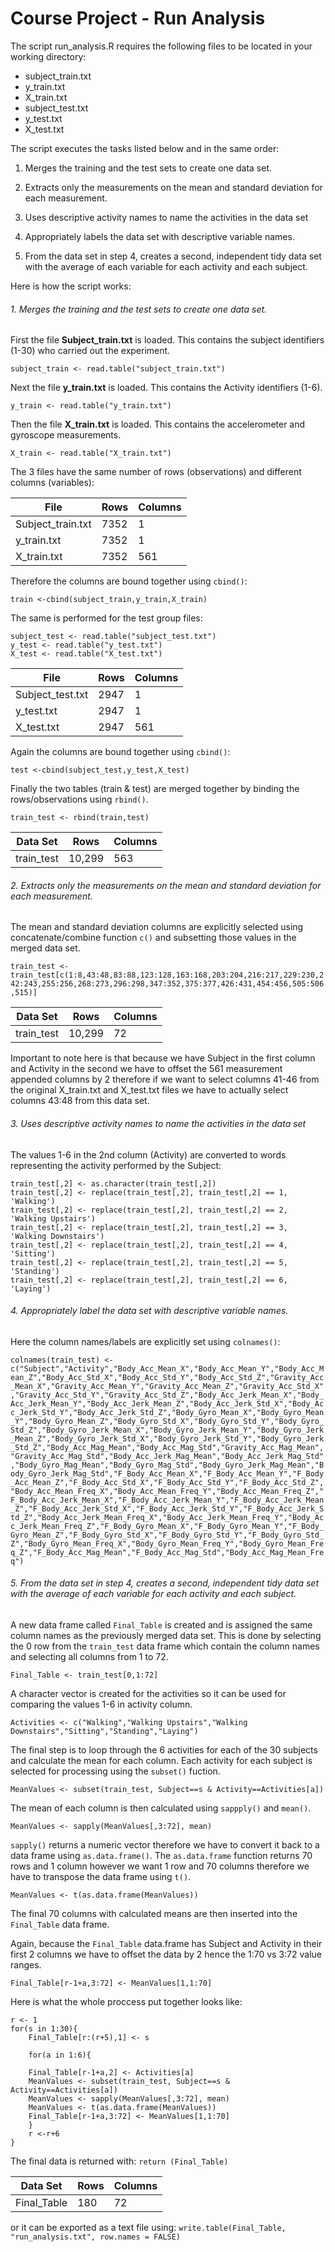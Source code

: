 # Course Project - Run Analysis

The script run_analysis.R requires the following files to be located in your working directory:
* subject_train.txt
* y_train.txt
* X_train.txt
* subject_test.txt
* y_test.txt
* X_test.txt

The script executes the tasks listed below and in the same order:

1. Merges the training and the test sets to create one data set.

2. Extracts only the measurements on the mean and standard deviation for each measurement. 

3. Uses descriptive activity names to name the activities in the data set

4. Appropriately labels the data set with descriptive variable names. 

5. From the data set in step 4, creates a second, independent tidy data set with the average of each variable for each activity and each subject.

Here is how the script works:

###### 1. Merges the training and the test sets to create one data set.

First the file **Subject_train.txt** is loaded. This contains the subject identifiers (1-30) who carried out the experiment.

`subject_train <- read.table("subject_train.txt")`

Next the file **y_train.txt** is loaded. This contains the Activity identifiers (1-6).

`y_train <- read.table("y_train.txt")`

Then the file **X_train.txt** is loaded. This contains the accelerometer and gyroscope measurements.

`X_train <- read.table("X_train.txt")`

The 3 files have the same number of rows (observations) and different columns (variables):

File | Rows | Columns
--- | --- | ---
Subject_train.txt	| 7352 | 1
y_train.txt		| 7352 | 1
X_train.txt		| 7352 | 561

Therefore the columns are bound together using `cbind()`:

`train <-cbind(subject_train,y_train,X_train)`

The same is performed for the test group files:

```
subject_test <- read.table("subject_test.txt")
y_test <- read.table("y_test.txt")
X_test <- read.table("X_test.txt")
```

File | Rows | Columns
--- | --- | ---
Subject_test.txt	| 2947 | 1
y_test.txt		| 2947 | 1
X_test.txt		| 2947 | 561

Again the columns are bound together using `cbind()`:

`test <-cbind(subject_test,y_test,X_test)`

Finally the two tables (train & test) are merged together by binding the rows/observations using `rbind()`.

`train_test <- rbind(train,test)`

Data Set | Rows | Columns
--- | --- | ---
train_test	| 10,299 | 563

###### 2. Extracts only the measurements on the mean and standard deviation for each measurement.

The mean and standard deviation columns are explicitly selected using concatenate/combine function `c()` and subsetting those values in the merged data set.

`train_test <- train_test[c(1:8,43:48,83:88,123:128,163:168,203:204,216:217,229:230,242:243,255:256,268:273,296:298,347:352,375:377,426:431,454:456,505:506,515)]`

Data Set | Rows | Columns
--- | --- | ---
train_test	| 10,299 | 72

Important to note here is that because we have Subject in the first column and Activity in the second
we have to offset the 561 measurement appended columns by 2 therefore 
if we want to select columns 41-46 from the original X_train.txt and X_test.txt files we have to actually select columns 43:48 from this data set.

###### 3. Uses descriptive activity names to name the activities in the data set

The values 1-6 in the 2nd column (Activity) are converted to words representing the activity performed by the Subject:
```
train_test[,2] <- as.character(train_test[,2])
train_test[,2] <- replace(train_test[,2], train_test[,2] == 1, 'Walking')
train_test[,2] <- replace(train_test[,2], train_test[,2] == 2, 'Walking Upstairs')
train_test[,2] <- replace(train_test[,2], train_test[,2] == 3, 'Walking Downstairs')
train_test[,2] <- replace(train_test[,2], train_test[,2] == 4, 'Sitting')
train_test[,2] <- replace(train_test[,2], train_test[,2] == 5, 'Standing')
train_test[,2] <- replace(train_test[,2], train_test[,2] == 6, 'Laying')
```

###### 4. Appropriately label the data set with descriptive variable names.

Here the column names/labels are explicitly set using `colnames()`:

`colnames(train_test) <- c("Subject","Activity","Body_Acc_Mean_X","Body_Acc_Mean_Y","Body_Acc_Mean_Z","Body_Acc_Std_X","Body_Acc_Std_Y","Body_Acc_Std_Z","Gravity_Acc_Mean_X","Gravity_Acc_Mean_Y","Gravity_Acc_Mean_Z","Gravity_Acc_Std_X","Gravity_Acc_Std_Y","Gravity_Acc_Std_Z","Body_Acc_Jerk_Mean_X","Body_Acc_Jerk_Mean_Y","Body_Acc_Jerk_Mean_Z","Body_Acc_Jerk_Std_X","Body_Acc_Jerk_Std_Y","Body_Acc_Jerk_Std_Z","Body_Gyro_Mean_X","Body_Gyro_Mean_Y","Body_Gyro_Mean_Z","Body_Gyro_Std_X","Body_Gyro_Std_Y","Body_Gyro_Std_Z","Body_Gyro_Jerk_Mean_X","Body_Gyro_Jerk_Mean_Y","Body_Gyro_Jerk_Mean_Z","Body_Gyro_Jerk_Std_X","Body_Gyro_Jerk_Std_Y","Body_Gyro_Jerk_Std_Z","Body_Acc_Mag_Mean","Body_Acc_Mag_Std","Gravity_Acc_Mag_Mean","Gravity_Acc_Mag_Std","Body_Acc_Jerk_Mag_Mean","Body_Acc_Jerk_Mag_Std","Body_Gyro_Mag_Mean","Body_Gyro_Mag_Std","Body_Gyro_Jerk_Mag_Mean","Body_Gyro_Jerk_Mag_Std","F_Body_Acc_Mean_X","F_Body_Acc_Mean_Y","F_Body_Acc_Mean_Z","F_Body_Acc_Std_X","F_Body_Acc_Std_Y","F_Body_Acc_Std_Z","Body_Acc_Mean_Freq_X","Body_Acc_Mean_Freq_Y","Body_Acc_Mean_Freq_Z","F_Body_Acc_Jerk_Mean_X","F_Body_Acc_Jerk_Mean_Y","F_Body_Acc_Jerk_Mean_Z","F_Body_Acc_Jerk_Std_X","F_Body_Acc_Jerk_Std_Y","F_Body_Acc_Jerk_Std_Z","Body_Acc_Jerk_Mean_Freq_X","Body_Acc_Jerk_Mean_Freq_Y","Body_Acc_Jerk_Mean_Freq_Z","F_Body_Gyro_Mean_X","F_Body_Gyro_Mean_Y","F_Body_Gyro_Mean_Z","F_Body_Gyro_Std_X","F_Body_Gyro_Std_Y","F_Body_Gyro_Std_Z","Body_Gyro_Mean_Freq_X","Body_Gyro_Mean_Freq_Y","Body_Gyro_Mean_Freq_Z","F_Body_Acc_Mag_Mean","F_Body_Acc_Mag_Std","Body_Acc_Mag_Mean_Freq")`

###### 5. From the data set in step 4, creates a second, independent tidy data set with the average of each variable for each activity and each subject.

A new data frame called `Final_Table` is created and is assigned the same column names as the previously merged data set.
This is done by selecting the 0 row from the `train_test` data frame which contain the column names and selecting all columns from 1 to 72.

`Final_Table <- train_test[0,1:72]`

A character vector is created for the activities so it can be used for comparing the values 1-6 in activity column.

`Activities <- c("Walking","Walking Upstairs","Walking Downstairs","Sitting","Standing","Laying")`

The final step is to loop through the 6 activities for each of the 30 subjects and calculate the mean for each column.
Each activity for each subject is selected for processing using the `subset()` fuction.

`MeanValues <- subset(train_test, Subject==s & Activity==Activities[a])`

The mean of each column is then calculated using `sappply()` and `mean()`.

`MeanValues <- sapply(MeanValues[,3:72], mean)`

`sapply()` returns a numeric vector therefore we have to convert it back to a 
data frame using `as.data.frame()`. The `as.data.frame` function returns 70 rows and 1 column however we want 1 row and 70 columns therefore we have to transpose the data frame using `t()`.

`MeanValues <- t(as.data.frame(MeanValues))`

The final 70 columns with calculated means are then inserted into the `Final_Table` data frame.

Again, because the `Final_Table` data.frame has Subject and Activity in their first 2 columns we have to offset the data by 2 hence the 1:70 vs 3:72 value ranges.

`Final_Table[r-1+a,3:72] <- MeanValues[1,1:70]`

Here is what the whole proccess put together looks like:


```
r <- 1
for(s in 1:30){
	Final_Table[r:(r+5),1] <- s

	for(a in 1:6){
		
	Final_Table[r-1+a,2] <- Activities[a]
	MeanValues <- subset(train_test, Subject==s & Activity==Activities[a])
	MeanValues <- sapply(MeanValues[,3:72], mean)
	MeanValues <- t(as.data.frame(MeanValues))
	Final_Table[r-1+a,3:72] <- MeanValues[1,1:70]
	}
	r <-r+6
}
```

The final data is returned with:
`return (Final_Table)`

Data Set | Rows | Columns
--- | --- | ---
Final_Table	| 180 | 72

or it can be exported as a text file using:
`write.table(Final_Table, "run_analysis.txt", row.names = FALSE)`

